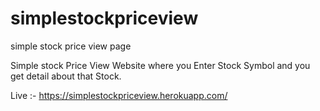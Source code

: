 # simplestockpriceview
simple stock price view page
 
 Simple stock Price View Website where you Enter Stock Symbol and you get detail about that Stock.
 
 Live :- https://simplestockpriceview.herokuapp.com/
